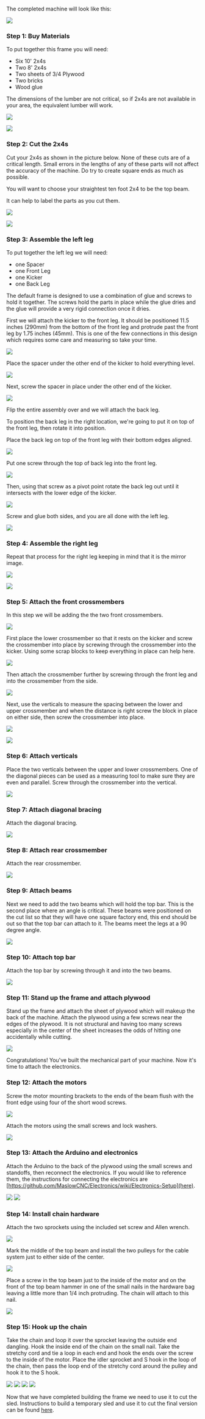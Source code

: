 
The completed machine will look like this:


![](https://raw.githubusercontent.com/MaslowCommunityGarden/The-Default-Frame/master/Pictures/CAD%20overview.PNG)


### Step 1: Buy Materials

To put together this frame you will need:
* Six 10' 2x4s 
* Two 8'  2x4s
* Two sheets of 3/4 Plywood
* Two bricks
* Wood glue

The dimensions of the lumber are not critical, so if 2x4s are not available in your area, the equivalent lumber will work.

![](https://raw.githubusercontent.com/MaslowCommunityGarden/The-Default-Frame/master/Pictures/2x4s%20Uncut.jpg)

![](https://raw.githubusercontent.com/MaslowCommunityGarden/The-Default-Frame/master/Pictures/Bricks%20and%20glue.jpg)

### Step 2: Cut the 2x4s

Cut your 2x4s as shown in the picture below. None of these cuts are of a critical length. Small errors in the lengths of any of these parts will not affect the accuracy of the machine. Do try to create square ends as much as possible.

You will want to choose your straightest ten foot 2x4 to be the top beam.

It can help to label the parts as you cut them.

![](https://raw.githubusercontent.com/MaslowCommunityGarden/The-Default-Frame/master/Pictures/Cut%20List.PNG)

![](https://raw.githubusercontent.com/MaslowCommunityGarden/The-Default-Frame/master/Pictures/2x4s%20Cut.jpg)

### Step 3: Assemble the left leg

To put together the left leg we will need:

* one Spacer
* one Front Leg
* one Kicker
* one Back Leg

The default frame is designed to use a combination of glue and screws to hold it together. The screws hold the parts in place while the glue dries and the glue will provide a very rigid connection once it dries.

First we will attach the kicker to the front leg. It should be positioned 11.5 inches (290mm) from the bottom of the front leg and protrude past the front leg by 1.75 inches (45mm). This is one of the few connections in this design which requires some care and measuring so take your time.

![](https://raw.githubusercontent.com/MaslowCommunityGarden/The-Default-Frame/master/Pictures/Left%20Leg%20Closeup.PNG)

Place the spacer under the other end of the kicker to hold everything level.

![](https://raw.githubusercontent.com/MaslowCommunityGarden/The-Default-Frame/master/Pictures/left%20leg%20begin.jpg)

Next, screw the spacer in place under the other end of the kicker.

![](https://raw.githubusercontent.com/MaslowCommunityGarden/The-Default-Frame/master/Pictures/left%20leg%20with%20spacer%20attached.jpg)

Flip the entire assembly over and we will attach the back leg. 

To position the back leg in the right location, we're going to put it on top of the front leg, then rotate it into position. 

Place the back leg on top of the front leg with their bottom edges aligned. 

![](https://raw.githubusercontent.com/MaslowCommunityGarden/The-Default-Frame/master/Pictures/Back%20of%20leg%20one%20screw%20far.jpg)

Put one screw through the top of back leg into the front leg.

![](https://raw.githubusercontent.com/MaslowCommunityGarden/The-Default-Frame/master/Pictures/Back%20of%20leg%20one%20screw%20close.jpg)

Then, using that screw as a pivot point rotate the back leg out until it intersects with the lower edge of the kicker.

![](https://raw.githubusercontent.com/MaslowCommunityGarden/The-Default-Frame/master/Pictures/Back%20Leg%20Diagram.PNG)

Screw and glue both sides, and you are all done with the left leg.

![](https://raw.githubusercontent.com/MaslowCommunityGarden/The-Default-Frame/master/Pictures/left%20leg%20complete.jpg)

### Step 4: Assemble the right leg

Repeat that process for the right leg keeping in mind that it is the mirror image. 

![](https://raw.githubusercontent.com/MaslowCommunityGarden/The-Default-Frame/master/Pictures/Right%20leg%20flip.jpg)

![](https://raw.githubusercontent.com/MaslowCommunityGarden/The-Default-Frame/master/Pictures/Both%20legs%20as%20mirors.jpg)


### Step 5: Attach the front crossmembers 

In this step we will be adding the the two front crossmembers.

![](https://raw.githubusercontent.com/MaslowCommunityGarden/The-Default-Frame/master/Pictures/Crossmembers%20highlighted.PNG)

First place the lower crossmember so that it rests on the kicker and screw the crossmember into place by screwing through the crossmember into the kicker. Using some scrap blocks to keep everything in place can help here.

![](https://raw.githubusercontent.com/MaslowCommunityGarden/The-Default-Frame/master/Pictures/lower%20crossmember%20screwed%20on%20the%20inside.jpg)

Then attach the crossmember further by screwing through the front leg and into the crossmember from the side.

![](https://raw.githubusercontent.com/MaslowCommunityGarden/The-Default-Frame/master/Pictures/Lower%20crossmember%20screwed%20on%20the%20outside.jpg)

Next, use the verticals to measure the spacing between the lower and upper crossmember and when the distance is right screw the block in place on either side, then screw the crossmember into place.

![](https://raw.githubusercontent.com/MaslowCommunityGarden/The-Default-Frame/master/Pictures/placing%20block%20for%20upper%20crossmember.jpg)

![](https://raw.githubusercontent.com/MaslowCommunityGarden/The-Default-Frame/master/Pictures/upper%20crossmember%20block%20in%20place.jpg)

### Step 6: Attach verticals

Place the two verticals between the upper and lower crossmembers. One of the diagonal pieces can be used as a measuring tool to make sure they are even and parallel. Screw through the crossmember into the vertical.

![](https://raw.githubusercontent.com/MaslowCommunityGarden/The-Default-Frame/master/Pictures/placing%20verticals.jpg)


### Step 7: Attach diagonal bracing

Attach the diagonal bracing.

![](https://raw.githubusercontent.com/MaslowCommunityGarden/The-Default-Frame/master/Pictures/add%20diagonals.jpg)

### Step 8: Attach rear crossmember

Attach the rear crossmember.

![](https://raw.githubusercontent.com/MaslowCommunityGarden/The-Default-Frame/master/Pictures/Add%20rear%20crossmember.jpg)

### Step 9: Attach beams

Next we need to add the two beams which will hold the top bar. This is the second place where an angle is critical. These beams were positioned on the cut list so that they will have one square factory end, this end should be out so that the top bar can attach to it. The beams meet the legs at a 90 degree angle.

![](https://raw.githubusercontent.com/MaslowCommunityGarden/The-Default-Frame/master/Pictures/Add%20beams.jpg)

### Step 10: Attach top bar

Attach the top bar by screwing through it and into the two beams.

![](https://raw.githubusercontent.com/MaslowCommunityGarden/The-Default-Frame/master/Pictures/Add%20top%20beam.jpg)

### Step 11: Stand up the frame and attach plywood

Stand up the frame and attach the sheet of plywood which will makeup the back of the machine. Attach the plywood using a few screws near the edges of the plywood. It is not structural and having too many screws especially in the center of the sheet increases the odds of hitting one accidentally while cutting.

![](https://raw.githubusercontent.com/MaslowCommunityGarden/The-Default-Frame/master/Pictures/Plywood%20in%20place.jpg)

Congratulations! You've built the mechanical part of your machine. Now it's time to attach the electronics.

### Step 12: Attach the motors

Screw the motor mounting brackets to the ends of the beam flush with the front edge using four of the short wood screws.

![](https://github.com/MaslowCNC/Mechanics/tree/master/Documentation/The%20Bolt%20Together%20Frame)

Attach the motors using the small screws and lock washers.

![](https://raw.githubusercontent.com/MaslowCommunityGarden/The-Default-Frame/master/Pictures/Motor%20Attached.jpg)

### Step 13: Attach the Arduino and electronics

Attach the Arduino to the back of the plywood using the small screws and standoffs, then reconnect the electronics. If you would like to reference them, the instructions for connecting the electronics are [https://github.com/MaslowCNC/Electronics/wiki/Electronics-Setup](here).

![](https://raw.githubusercontent.com/MaslowCommunityGarden/The-Default-Frame/master/Pictures/Arduino%20Mounting%20Screws.jpeg)
![](https://raw.githubusercontent.com/MaslowCommunityGarden/The-Default-Frame/master/Pictures/Arduino%20In%20Place.jpg)

### Step 14: Install chain hardware

Attach the two sprockets using the included set screw and Allen wrench.

![](https://raw.githubusercontent.com/MaslowCommunityGarden/The-Default-Frame/master/Pictures/Sprockets%20Installed.jpg)

Mark the middle of the top beam and install the two pulleys for the cable system just to either side of the center.

![](https://raw.githubusercontent.com/MaslowCommunityGarden/The-Default-Frame/master/Pictures/Bungee%20idlers.jpg)

Place a screw in the top beam just to the inside of the motor and on the front of the top beam hammer in one of the small nails in the hardware bag leaving a little more than 1/4 inch protruding. The chain will attach to this nail.

![](https://raw.githubusercontent.com/MaslowCommunityGarden/The-Default-Frame/master/Pictures/Closeup%20of%20Nail%20and%20Screw.jpg)

### Step 15: Hook up the chain

Take the chain and loop it over the sprocket leaving the outside end dangling. Hook the inside end of the chain on the small nail.  Take the stretchy cord and tie a loop in each end and hook the ends over the screw to the inside of the motor. Place the idler sprocket and S hook in the loop of the chain, then pass the loop end of the stretchy cord around the pulley and hook it to the S hook.

![](https://raw.githubusercontent.com/MaslowCommunityGarden/The-Default-Frame/master/Pictures/System%20Overview.jpg)
![](https://raw.githubusercontent.com/MaslowCommunityGarden/The-Default-Frame/master/Pictures/Chain%20Over%20Motor.jpg)
![](https://raw.githubusercontent.com/MaslowCommunityGarden/The-Default-Frame/master/Pictures/Chain%20Idler.jpg)
![](https://raw.githubusercontent.com/MaslowCommunityGarden/The-Default-Frame/master/Pictures/Bungee%20on%20idlers.jpg)


Now that we have completed building the frame we need to use it to cut the sled. Instructions to build a temporary sled and use it to cut the final version can be found [here](https://github.com/MaslowCNC/Mechanics/wiki/Cut-the-Sled).
